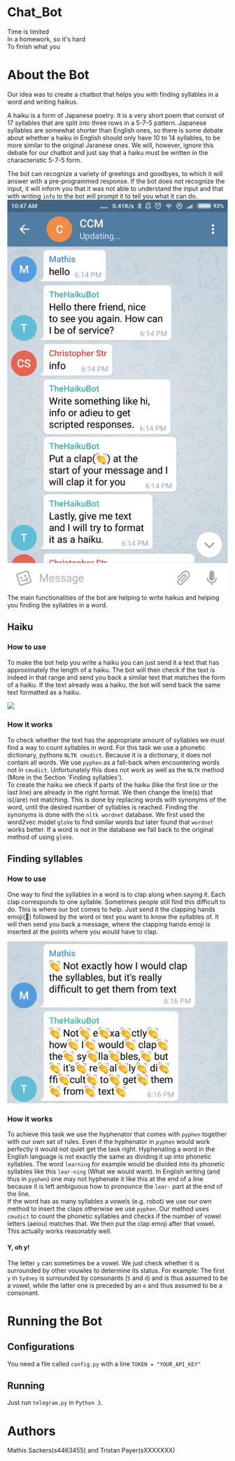 # Chat_Bot
Time is limited  
In a homework, so it's hard  
To finish what you  

# About the Bot
Our idea was to create a chatbot that helps you with finding syllables in a word and writing haikus.

A haiku is a form of Japanese poetry. It is a very short poem that consist of 17 syllables that are split into three rows in a 5-7-5 pattern. Japanese syllables are somewhat shorter than English ones, so there is some debate about whether a haiku in English should only  have 10 to 14 syllables, to be more similar to the original Jaranese ones. We will, however, ignore this debate for our chatbot and just say that a haiku must be written in the characteristic 5-7-5 form.

The bot can recognize a variety of greetings and goodbyes, to which it will answer with a pre-programmed response. If the bot does not recognize the input, it will inform you that it was not able to understand the input and that with writing `info` to the bot will prompt it to tell you what it can do. \
![](./img/greeting.png?raw=true)
The main functionalities of the bot are helping to write haikus and helping you finding the syllables in a word.  

## Haiku
### How to use
To make the bot help you write a haiku you can just send it a text that has approximately the length of a haiku. The bot will then check if the text is indeed in that range and send you back a similar text that matches the form of a haiku. If the text already was a haiku, the bot will send back the same text formatted as a haiku.

![](./img/haiku.png?raw=true)

### How it works
To check whether the text has the appropriate amount of syllables we must find a way to count syllables in word. For this task we use a phonetic dictionary, pythons `NLTK cmudict`. Because it is a dictionary, it does not contain all words. We use `pyphen` as a fall-back when encountering words not in `cmudict`. Unfortunately this does not work as well as the `NLTK` method (More in the Section 'Finding syllables').  
To create the haiku we check if parts of the haiku (like the first line or the last line) are
already in the right format. We then change the line(s) that is(/are) not matching.
This is done by replacing words with synonyms of the word, until the desired number of syllables is reached.
Finding the synonyms is done with the `nltk wordnet` database. We first used the word2vec model `gloVe` to find
similar words but later found that `wordnet` works better. If a word is not in the database
we fall back to the original method of using `gloVe`.

## Finding syllables
### How to use
One way to find the syllables in a word is to clap along when saying it. Each clap corresponds to one syllable. Sometimes people still find this difficult to do. This is where our bot comes to help. Just send it the clapping hands emoji(👏) followed by the word or text you want to know the syllables of. It will then send you back a message, where the clapping hands emoji is inserted at the points where you would have to clap.

![](./img/clap.png?raw=true)

### How it works
To achieve this task we use the hyphenator that comes with `pyphen` together with our own set of rules. Even if the hyphenator in `pyphen` would work perfectly it would not quiet get the task right.
Hyphenating a word in the English language is not exactly the same as dividing it up into phonetic syllables. The word `learning` for example would be divided into its phonetic syllables like this `lear-ning` (What we would want). In English writing (and thus in `pyphen`) one may not hyphenate it like this at the end of a line because it is left ambiguous how to pronounce the `lear-` part at the end of the line. \
If the word has as many syllables a vowels (e.g. robot) we use our own method to insert the claps otherwise we use `pyphen`.
Our method uses `cmudict` to count the phonetic syllables and checks if the number of vowel letters (aeiou) matches that.
We then put the clap emoji after that vowel. This actually works reasonably well.
#### Y, oh y!
The letter `y` can sometimes be a vowel. We just check whether it is surrounded by other vouwles to determine its status. For example: The first `y` in `Sydney` is surrounded by consonants (`S` and `d`) and is thus assumed to be a vowel, while the latter one is preceded by an `e` and thus assumed to be a consonant.

# Running the Bot
## Configurations
You need a file called `config.py` with a line `TOKEN = "YOUR_API_KEY"`
## Running
Just run `telegram.py` in `Python 3`.

# Authors
Mathis Sackers(s4463455) and Tristan Payer(sXXXXXXX)
